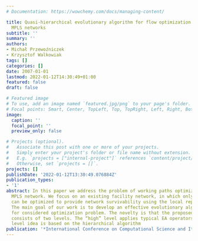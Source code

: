 ```yaml
---
# Documentation: https://wowchemy.com/docs/managing-content/

title: Quasi-hierarchical evolutionary algorithm for flow optimization in survivable
  MPLS networks
subtitle: ''
summary: ''
authors:
- Michał Przewoźniczek
- Krzysztof Walkowiak
tags: []
categories: []
date: 2007-01-01
lastmod: 2022-01-12T14:30:49+01:00
featured: false
draft: false

# Featured image
# To use, add an image named `featured.jpg/png` to your page's folder.
# Focal points: Smart, Center, TopLeft, Top, TopRight, Left, Right, BottomLeft, Bottom, BottomRight.
image:
  caption: ''
  focal_point: ''
  preview_only: false

# Projects (optional).
#   Associate this post with one or more of your projects.
#   Simply enter your project's folder or file name without extension.
#   E.g. `projects = ["internal-project"]` references `content/project/deep-learning/index.md`.
#   Otherwise, set `projects = []`.
projects: []
publishDate: '2022-01-12T13:30:49.076884Z'
publication_types:
- '1'
abstract: In this paper we address the problem of working paths optimization in survivable
  MPLS network. We focus on an existing facility network, in which only network flows
  can be optimized to provide network survivability using the local repair strategy.
  The main goal of our work is to develop an effective evolutionary algorithm (EA)
  for considered optimization problem. The novelty is that the proposed algorithm
  consists of two levels. The “high” level applies typical EA operators. The “low”
  level idea is based on the hierarchical algorithm
publication: '*International Conference on Computational Science and Its Applications*'
---
```

